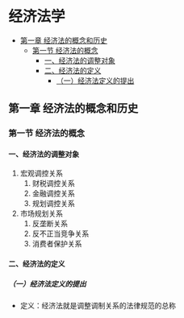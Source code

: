 # 经济法学

<!-- vim-markdown-toc GitLab -->

* [第一章 经济法的概念和历史](#第一章-经济法的概念和历史)
    * [第一节 经济法的概念](#第一节-经济法的概念)
        * [一、经济法的调整对象](#一经济法的调整对象)
        * [二、经济法的定义](#二经济法的定义)
            * [（一）经济法定义的提出](#一经济法定义的提出)

<!-- vim-markdown-toc -->

## 第一章 经济法的概念和历史
### 第一节 经济法的概念
#### 一、经济法的调整对象
1. 宏观调控关系
    1. 财税调控关系
    2. 金融调控关系
    3. 规划调控关系
2. 市场规划关系
    1. 反垄断关系
    2. 反不正当竞争关系
    3. 消费者保护关系

#### 二、经济法的定义
##### （一）经济法定义的提出
- 定义：经济法就是调整调制关系的法律规范的总称
